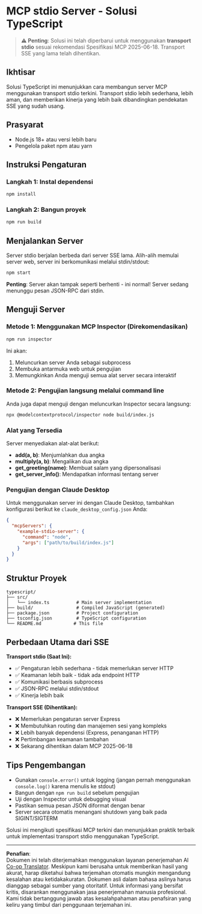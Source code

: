 <!--
CO_OP_TRANSLATOR_METADATA:
{
  "original_hash": "9d799c4a30a8383e0a74af9153262972",
  "translation_date": "2025-08-26T20:11:58+00:00",
  "source_file": "03-GettingStarted/05-stdio-server/solution/typescript/README.md",
  "language_code": "id"
}
-->
# MCP stdio Server - Solusi TypeScript

> **⚠️ Penting**: Solusi ini telah diperbarui untuk menggunakan **transport stdio** sesuai rekomendasi Spesifikasi MCP 2025-06-18. Transport SSE yang lama telah dihentikan.

## Ikhtisar

Solusi TypeScript ini menunjukkan cara membangun server MCP menggunakan transport stdio terkini. Transport stdio lebih sederhana, lebih aman, dan memberikan kinerja yang lebih baik dibandingkan pendekatan SSE yang sudah usang.

## Prasyarat

- Node.js 18+ atau versi lebih baru
- Pengelola paket npm atau yarn

## Instruksi Pengaturan

### Langkah 1: Instal dependensi

```bash
npm install
```

### Langkah 2: Bangun proyek

```bash
npm run build
```

## Menjalankan Server

Server stdio berjalan berbeda dari server SSE lama. Alih-alih memulai server web, server ini berkomunikasi melalui stdin/stdout:

```bash
npm start
```

**Penting**: Server akan tampak seperti berhenti - ini normal! Server sedang menunggu pesan JSON-RPC dari stdin.

## Menguji Server

### Metode 1: Menggunakan MCP Inspector (Direkomendasikan)

```bash
npm run inspector
```

Ini akan:
1. Meluncurkan server Anda sebagai subprocess
2. Membuka antarmuka web untuk pengujian
3. Memungkinkan Anda menguji semua alat server secara interaktif

### Metode 2: Pengujian langsung melalui command line

Anda juga dapat menguji dengan meluncurkan Inspector secara langsung:

```bash
npx @modelcontextprotocol/inspector node build/index.js
```

### Alat yang Tersedia

Server menyediakan alat-alat berikut:

- **add(a, b)**: Menjumlahkan dua angka
- **multiply(a, b)**: Mengalikan dua angka  
- **get_greeting(name)**: Membuat salam yang dipersonalisasi
- **get_server_info()**: Mendapatkan informasi tentang server

### Pengujian dengan Claude Desktop

Untuk menggunakan server ini dengan Claude Desktop, tambahkan konfigurasi berikut ke `claude_desktop_config.json` Anda:

```json
{
  "mcpServers": {
    "example-stdio-server": {
      "command": "node",
      "args": ["path/to/build/index.js"]
    }
  }
}
```

## Struktur Proyek

```
typescript/
├── src/
│   └── index.ts          # Main server implementation
├── build/                # Compiled JavaScript (generated)
├── package.json          # Project configuration
├── tsconfig.json         # TypeScript configuration
└── README.md            # This file
```

## Perbedaan Utama dari SSE

**Transport stdio (Saat Ini):**
- ✅ Pengaturan lebih sederhana - tidak memerlukan server HTTP
- ✅ Keamanan lebih baik - tidak ada endpoint HTTP
- ✅ Komunikasi berbasis subprocess
- ✅ JSON-RPC melalui stdin/stdout
- ✅ Kinerja lebih baik

**Transport SSE (Dihentikan):**
- ❌ Memerlukan pengaturan server Express
- ❌ Membutuhkan routing dan manajemen sesi yang kompleks
- ❌ Lebih banyak dependensi (Express, penanganan HTTP)
- ❌ Pertimbangan keamanan tambahan
- ❌ Sekarang dihentikan dalam MCP 2025-06-18

## Tips Pengembangan

- Gunakan `console.error()` untuk logging (jangan pernah menggunakan `console.log()` karena menulis ke stdout)
- Bangun dengan `npm run build` sebelum pengujian
- Uji dengan Inspector untuk debugging visual
- Pastikan semua pesan JSON diformat dengan benar
- Server secara otomatis menangani shutdown yang baik pada SIGINT/SIGTERM

Solusi ini mengikuti spesifikasi MCP terkini dan menunjukkan praktik terbaik untuk implementasi transport stdio menggunakan TypeScript.

---

**Penafian**:  
Dokumen ini telah diterjemahkan menggunakan layanan penerjemahan AI [Co-op Translator](https://github.com/Azure/co-op-translator). Meskipun kami berusaha untuk memberikan hasil yang akurat, harap diketahui bahwa terjemahan otomatis mungkin mengandung kesalahan atau ketidakakuratan. Dokumen asli dalam bahasa aslinya harus dianggap sebagai sumber yang otoritatif. Untuk informasi yang bersifat kritis, disarankan menggunakan jasa penerjemahan manusia profesional. Kami tidak bertanggung jawab atas kesalahpahaman atau penafsiran yang keliru yang timbul dari penggunaan terjemahan ini.